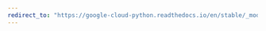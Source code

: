```yaml
---
redirect_to: "https://google-cloud-python.readthedocs.io/en/stable/_modules/google/cloud/storage/acl.html"
---
```

